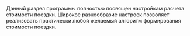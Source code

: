 Данный раздел программы полностью посвящен настройкам расчета стоимости поездки. Широкое разнообразие настроек позволяет реализовать практически любой желаемый алгоритм формирования стоимости поездки.